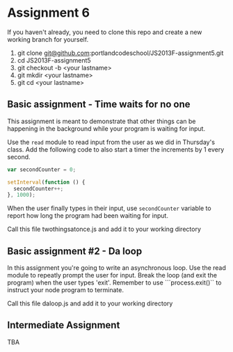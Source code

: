 # Assignment 6

If you haven't already, you need to clone this repo and create a new working branch for yourself.

1. git clone git@github.com:portlandcodeschool/JS2013F-assignment5.git
2. cd JS2013F-assignment5
3. git checkout -b &lt;your lastname&gt;
4. git mkdir &lt;your lastname&gt;
5. git cd &lt;your lastname&gt;

## Basic assignment - Time waits for no one

This assignment is meant to demonstrate that other things can be happening in the background while your program is waiting for input.

Use the ```read``` module to read input from the user as we did in Thursday's class. Add the following code to also start a timer the increments by 1 every second.

```js
var secondCounter = 0;

setInterval(function () {
  secondCounter++;
}, 1000);
```

When the user finally types in their input, use ```secondCounter``` variable to report how long the program had been waiting for input.

Call this file twothingsatonce.js and add it to your working directory

## Basic assignment #2 - Da loop

In this assignment you're going to write an asynchronous loop. Use the read module to repeatly prompt the user for input. Break the loop (and exit the program) when the user types 'exit'. Remember to use ```process.exit()`` to instruct your node program to terminate.

Call this file daloop.js and add it to your working directory

## Intermediate Assignment

TBA
